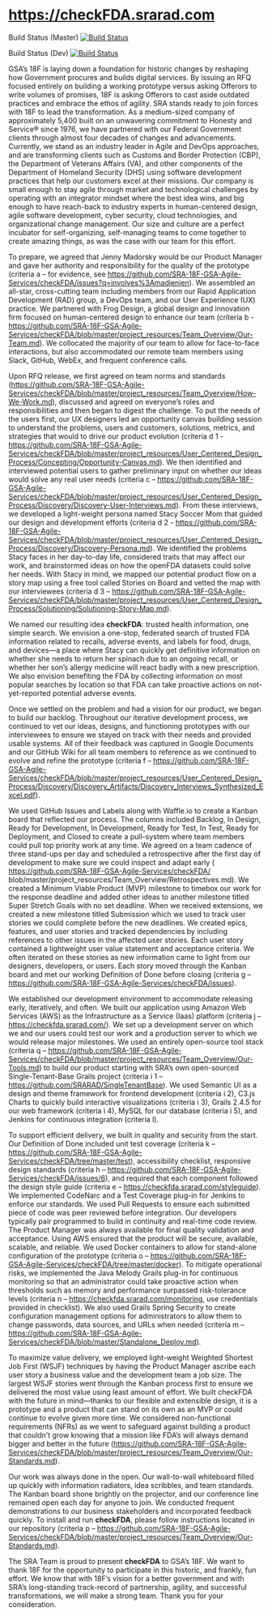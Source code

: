 https://checkFDA.srarad.com
===========================

Build Status (Master)
[![Build Status](http://jenkins-hackathon.srarad.com/buildStatus/icon?job=checkFDA)](http://jenkins-hackathon.srarad.com/job/checkFDA/)

Build Status (Dev)
[![Build Status](http://jenkins-hackathon.srarad.com/buildStatus/icon?job=checkFDA-Dev)](http://jenkins-hackathon.srarad.com/job/checkFDA-Dev/)

GSA’s 18F is laying down a foundation for historic changes by reshaping how Government procures and builds digital services. By issuing an RFQ focused entirely on building a working prototype versus asking Offerors to write volumes of promises, 18F is asking Offerors to cast aside outdated practices and embrace the ethos of agility. SRA stands ready to join forces with 18F to lead the transformation. As a medium-sized company of approximately 5,400 built on an unwavering commitment to Honesty and Service® since 1976, we have partnered with our Federal Government clients through almost four decades of changes and advancements. Currently, we stand as an industry leader in Agile and DevOps approaches, and are transforming clients such as Customs and Border Protection (CBP), the Department of Veterans Affairs (VA), and other components of the Department of Homeland Security (DHS) using software development practices that help our customers excel at their missions. Our company is small enough to stay agile through market and technological challenges by operating with an integrator mindset where the best idea wins, and big enough to have reach-back to industry experts in human-centered design, agile software development, cyber security, cloud technologies, and organizational change management. Our size and culture are a perfect incubator for self-organizing, self-managing teams to come together to create amazing things, as was the case with our team for this effort.

To prepare, we agreed that Jenny Madorsky would be our Product Manager and gave her authority and responsibility for the quality of the prototype (criteria a – for evidence, see https://github.com/SRA-18F-GSA-Agile-Services/checkFDA/issues?q=involves%3Amadjenjen). We assembled an all-star, cross-cutting team including members from our Rapid Application Development (RAD) group, a DevOps team, and our User Experience (UX) practice. We partnered with Frog Design, a global design and innovation firm focused on human-centered design to enhance our team (criteria b - https://github.com/SRA-18F-GSA-Agile-Services/checkFDA/blob/master/project_resources/Team_Overview/Our-Team.md). We collocated the majority of our team to allow for face-to-face interactions, but also accommodated our remote team members using Slack, GitHub, WebEx, and frequent conference calls.

Upon RFQ release, we first agreed on team norms and standards (https://github.com/SRA-18F-GSA-Agile-Services/checkFDA/blob/master/project_resources/Team_Overview/How-We-Work.md), discussed and agreed on everyone’s roles and responsibilities and then began to digest the challenge. To put the needs of the users first, our UX designers led an opportunity canvas building session to understand the problems, users and customers, solutions, metrics, and strategies that would to drive our product evolution (criteria d 1 -  https://github.com/SRA-18F-GSA-Agile-Services/checkFDA/blob/master/project_resources/User_Centered_Design_Process/Concepting/Opportunity-Canvas.md). We then identified and interviewed potential users to gather preliminary input on whether our ideas would solve any real user needs (criteria c – https://github.com/SRA-18F-GSA-Agile-Services/checkFDA/blob/master/project_resources/User_Centered_Design_Process/Discovery/Discovery-User-Interviews.md). From these interviews, we developed a light-weight persona named Stacy Soccer Mom that guided our design and development efforts (criteria d 2 - https://github.com/SRA-18F-GSA-Agile-Services/checkFDA/blob/master/project_resources/User_Centered_Design_Process/Discovery/Discovery-Persona.md). We identified the problems Stacy faces in her day-to-day life, considered traits that may affect our work, and brainstormed ideas on how the openFDA datasets could solve her needs. With Stacy in mind, we mapped our potential product flow on a story map using a free tool called Stories on Board and vetted the map with our interviewees (criteria d 3 – https://github.com/SRA-18F-GSA-Agile-Services/checkFDA/blob/master/project_resources/User_Centered_Design_Process/Solutioning/Solutioning-Story-Map.md).

We named our resulting idea **checkFDA**: trusted health information, one simple search. We envision a one-stop, federated search of trusted FDA information related to recalls, adverse events, and labels for food, drugs, and devices—a place where Stacy can quickly get definitive information on whether she needs to return her spinach due to an ongoing recall, or whether her son’s allergy medicine will react badly with a new prescription. We also envision benefiting the FDA by collecting information on most popular searches by location so that FDA can take proactive actions on not-yet-reported potential adverse events.

Once we settled on the problem and had a vision for our product, we began to build our backlog. Throughout our iterative development process, we continued to vet our ideas, designs, and functioning prototypes with our interviewees to ensure we stayed on track with their needs and provided usable systems. All of their feedback was captured in Google Documents and our GitHub Wiki for all team members to reference as we continued to evolve and refine the prototype (criteria f  – https://github.com/SRA-18F-GSA-Agile-Services/checkFDA/blob/master/project_resources/User_Centered_Design_Process/Discovery/Discovery_Artifacts/Discovery_Interviews_Synthesized_Excel.pdf).

We used GitHub Issues and Labels along with Waffle.io to create a Kanban board that reflected our process. The columns included Backlog, In Design, Ready for Development, In Development, Ready for Test, In Test, Ready for Deployment, and Closed to create a pull-system where team members could pull top priority work at any time. We agreed on a team cadence of three stand-ups per day and scheduled a retrospective after the first day of development to make sure we could inspect and adapt early ( https://github.com/SRA-18F-GSA-Agile-Services/checkFDA/ blob/master/project_resources/Team_Overview/Retrospectives.md). We created a Minimum Viable Product (MVP) milestone to timebox our work for the response deadline and added other ideas to another milestone titled Super Stretch Goals with no set deadline. When we received extensions, we created a new milestone titled Submission which we used to track user stories we could complete before the new deadlines. We created epics, features, and user stories and tracked dependencies by including references to other issues in the affected user stories. Each user story contained a lightweight user value statement and acceptance criteria. We often iterated on these stories as new information came to light from our designers, developers, or users. Each story moved through the Kanban board and met our working Definition of Done before closing (criteria g – https://github.com/SRA-18F-GSA-Agile-Services/checkFDA/issues).

We established our development environment to accommodate releasing early, iteratively, and often. We built our application using Amazon Web Services (AWS) as the Infrastructure as a Service (Iaas) platform (criteria j – https://checkfda.srarad.com/). We set up a development server on which we and our users could test our work and a production server to which we would release major milestones. We used an entirely open-source tool stack (criteria q – https://github.com/SRA-18F-GSA-Agile-Services/checkFDA/blob/master/project_resources/Team_Overview/Our-Tools.md) to build our product starting with SRA’s own open-sourced Single-Tenant-Base Grails project (criteria i 1 – https://github.com/SRARAD/SingleTenantBase). We used Semantic UI as a design and theme framework for frontend development (criteria i 2), C3.js Charts to quickly build interactive visualizations (criteria i 3), Grails 2.4.5 for our web framework (criteria i 4), MySQL for our database (criteria i 5), and Jenkins for continuous integration (criteria l).

To support efficient delivery, we built in quality and security from the start. Our Definition of Done included unit test coverage (criteria k – https://github.com/SRA-18F-GSA-Agile-Services/checkFDA/tree/master/test), accessibility checklist, responsive design standards (criteria h – https://github.com/SRA-18F-GSA-Agile-Services/checkFDA/issues/6), and required that each component followed the design style guide (criteria e – https://checkfda.srarad.com/styleguide). We implemented CodeNarc and a Test Coverage plug-in for Jenkins to enforce our standards. We used Pull Requests to ensure each submitted piece of code was peer reviewed before integration. Our developers typically pair programmed to build in continuity and real-time code review. The Product Manager was always available for final quality validation and acceptance. Using AWS ensured that the product will be secure, available, scalable, and reliable. We used Docker containers to allow for stand-alone configuration of the prototype (criteria o – https://github.com/SRA-18F-GSA-Agile-Services/checkFDA/tree/master/docker). To mitigate operational risks, we implemented the Java Melody Grails plug-in for continuous monitoring so that an administrator could take proactive action when thresholds such as memory and performance surpassed risk-tolerance levels (criteria n – https://checkfda.srarad.com/monitoring, use credentials provided in checklist). We also used Grails Spring Security to create configuration management options for administrators to allow them to change passwords, data sources, and URLs when needed (criteria m – https://github.com/SRA-18F-GSA-Agile-Services/checkFDA/blob/master/Standalone_Deploy.md).

To maximize value delivery, we employed light-weight Weighted Shortest Job First (WSJF) techniques by having the Product Manager ascribe each user story a business value and the development team a job size. The largest WSJF stories went through the Kanban process first to ensure we delivered the most value using least amount of effort. We built checkFDA with the future in mind—thanks to our flexible and extensible design, it is a prototype and a product that can stand on its own as an MVP or could continue to evolve given more time. We considered non-functional requirements (NFRs) as we went to safeguard against building a product that couldn’t grow knowing that a mission like FDA’s will always demand bigger and better in the future (https://github.com/SRA-18F-GSA-Agile-Services/checkFDA/blob/master/project_resources/Team_Overview/Our-Standards.md).

Our work was always done in the open. Our wall-to-wall whiteboard filled up quickly with information radiators, idea scribbles, and team standards. The Kanban board shone brightly on the projector, and our conference line remained open each day for anyone to join. We conducted frequent demonstrations to our business stakeholders and incorporated feedback quickly. To install and run **checkFDA**, please follow instructions located in our repository (criteria p – https://github.com/SRA-18F-GSA-Agile-Services/checkFDA/blob/master/project_resources/Team_Overview/Our-Standards.md).

The SRA Team is proud to present **checkFDA** to GSA’s 18F. We want to thank 18F for the opportunity to participate in this historic, and frankly, fun effort. We know that with 18F’s vision for a better government and with SRA’s long-standing track-record of partnership, agility, and successful transformations, we will make a strong team. Thank you for your consideration.